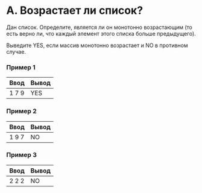 # A. Возрастает ли список?

Дан список. Определите, является ли он монотонно возрастающим (то есть верно ли, что каждый элемент этого списка больше предыдущего).

Выведите YES, если массив монотонно возрастает и NO в противном случае.

### Пример 1
Ввод | Вывод
---| ---
1 7 9 | YES

### Пример 2
Ввод | Вывод
---| ---
1 9 7 | NO

### Пример 3
Ввод | Вывод
---| ---
2 2 2 | NO
